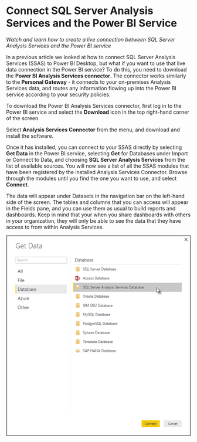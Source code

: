 <properties
   pageTitle="Connect SQL Server Analysis Services and the Power BI Service"
   description="Create a live connection between SQL Server Analysis Services and the Power BI service."
   services="powerbi"
   documentationCenter=""
   authors="davidiseminger"
   manager="mblythe"
   editor=""
   tags=""
   featuredVideoId="zSfvHKUDXGI"
   featuredVideoThumb=""
   courseDuration=""/>

<tags
   ms.service="powerbi"
   ms.devlang="NA"
   ms.topic="article"
   ms.tgt_pltfrm="NA"
   ms.workload="powerbi"
   ms.date="02/20/2016"
   ms.author="v-jescoo"/>

# Connect SQL Server Analysis Services and the Power BI Service

*Watch and learn how to create a live connection between SQL Server Analysis Services and the Power BI service*

In a previous article we looked at how to connect SQL Server Analysis Services (SSAS) to Power BI Desktop, but what if you want to use that live data connection in the Power BI service? To do this, you need to download the **Power BI Analysis Services connector**. The connector works similarly to the **Personal Gateway** - it connects to your on-premises Analysis Services data, and routes any information flowing up into the Power BI service according to your security policies.

To download the Power BI Analysis Services connector, first log in to the Power BI service and select the **Download** icon in the top right-hand corner of the screen.

Select **Analysis Services Connector** from the menu, and download and install the software.

Once it has installed, you can connect to your SSAS directly by selecting **Get Data** in the Power BI service, selecting **Get** for Databases under Import or Connect to Data, and choosing **SQL Server Analysis Services** from the list of available sources. You will now see a list of all the SSAS modules that have been registered by the installed Analysis Services Connector. Browse through the modules until you find the one you want to use, and select **Connect**.

The data will appear under Datasets in the navigation bar on the left-hand side of the screen. The tables and columns that you can access will appear in the Fields pane, and you can use them as usual to build reports and dashboards. Keep in mind that your when you share dashboards with others in your organization, they will only be able to see the data that they have access to from within Analysis Services.


![](./media/powerbi-learning-7-4-connect-analysis-services-power-bi-desktop/7-4_1.png)

